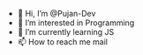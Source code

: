 - 👋 Hi, I’m @Pujan-Dev
- 👀 I’m interested in Programming
- 🌱 I’m currently learning JS
- 📫 How to reach me mail

<!---
Pujan-Dev/Pujan-Dev is a ✨ special ✨ repository because its `README.md` (this file) appears on your GitHub profile.
You can click the Preview link to take a look at your changes.
--->
